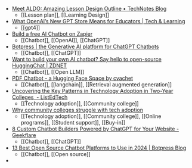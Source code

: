 - [Meet ALDO: Amazing Lesson Design Outline • TechNotes Blog](https://blog.tcea.org/meet-aldo-amazing-lesson-design-outline/)
	- [[Lesson plan]], [[Learning Design]]
- [What OpenAI’s New GPT Store Means for Educators | Tech & Learning](https://www.techlearning.com/news/what-openais-new-gpt-store-means-for-educators)
	- [[gpt4]]
- [Build a free AI Chatbot on Zapier](https://zapier.com/ai/chatbot)
	- [[Chatbot]], [[OpenAI]], [[ChatGPT]]
- [Botpress | the Generative AI platform for ChatGPT Chatbots](https://botpress.com/)
	- [[Chatbot]], [[ChatGPT]]
- [Want to build your own AI chatbot? Say hello to open-source HuggingChat | ZDNET](https://www.zdnet.com/article/want-to-build-your-own-ai-chatbot-meet-open-source-huggingchat/)
	- [[Chatbot]], [[Open LLM]]
- [PDF Chatbot - a Hugging Face Space by cvachet](https://huggingface.co/spaces/cvachet/pdf-chatbot)
	- [[Chatbot]], [[langchain]], [[Retrieval augmented generation]]
- [Uncovering the Key Patterns in Technology Adoption in Two-Year Colleges  - ListEdTech](https://listedtech.com/blog/key-patterns-in-technology-adoption/)
	- [[Technology adoption]], [[Community college]]
- [Why community colleges struggle with tech adoption](https://www.insidehighered.com/news/institutions/community-colleges/2024/01/10/why-community-colleges-struggle-tech-adoption)
	- [[Technology adoption]], [[Community college]], [[Online programs]], [[Student support]], [[Buy-in]]
- [8 Custom Chatbot Builders Powered by ChatGPT for Your Website - Geekflare](https://geekflare.com/custom-chatbot-builders/)
	- [[Chatbot]], [[ChatGPT]]
- [13 Best Open Source Chatbot Platforms to Use in 2024 | Botpress Blog](https://botpress.com/blog/open-source-chatbots)
	- [[Chatbot]], [[Open source]]
-